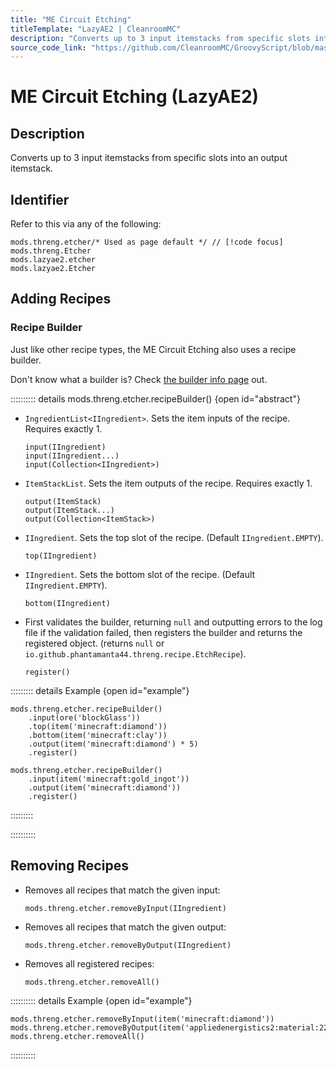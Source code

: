 ```yaml
---
title: "ME Circuit Etching"
titleTemplate: "LazyAE2 | CleanroomMC"
description: "Converts up to 3 input itemstacks from specific slots into an output itemstack."
source_code_link: "https://github.com/CleanroomMC/GroovyScript/blob/master/src/main/java/com/cleanroommc/groovyscript/compat/mods/lazyae2/Etcher.java"
---
```


# ME Circuit Etching (LazyAE2)

## Description

Converts up to 3 input itemstacks from specific slots into an output itemstack.

## Identifier

Refer to this via any of the following:

```groovy:no-line-numbers {1}
mods.threng.etcher/* Used as page default */ // [!code focus]
mods.threng.Etcher
mods.lazyae2.etcher
mods.lazyae2.Etcher
```


## Adding Recipes

### Recipe Builder

Just like other recipe types, the ME Circuit Etching also uses a recipe builder.

Don't know what a builder is? Check [the builder info page](../../groovy/builder.md) out.

:::::::::: details mods.threng.etcher.recipeBuilder() {open id="abstract"}
- `IngredientList<IIngredient>`. Sets the item inputs of the recipe. Requires exactly 1.

    ```groovy:no-line-numbers
    input(IIngredient)
    input(IIngredient...)
    input(Collection<IIngredient>)
    ```

- `ItemStackList`. Sets the item outputs of the recipe. Requires exactly 1.

    ```groovy:no-line-numbers
    output(ItemStack)
    output(ItemStack...)
    output(Collection<ItemStack>)
    ```

- `IIngredient`. Sets the top slot of the recipe. (Default `IIngredient.EMPTY`).

    ```groovy:no-line-numbers
    top(IIngredient)
    ```

- `IIngredient`. Sets the bottom slot of the recipe. (Default `IIngredient.EMPTY`).

    ```groovy:no-line-numbers
    bottom(IIngredient)
    ```

- First validates the builder, returning `null` and outputting errors to the log file if the validation failed, then registers the builder and returns the registered object. (returns `null` or `io.github.phantamanta44.threng.recipe.EtchRecipe`).

    ```groovy:no-line-numbers
    register()
    ```

::::::::: details Example {open id="example"}
```groovy:no-line-numbers
mods.threng.etcher.recipeBuilder()
    .input(ore('blockGlass'))
    .top(item('minecraft:diamond'))
    .bottom(item('minecraft:clay'))
    .output(item('minecraft:diamond') * 5)
    .register()

mods.threng.etcher.recipeBuilder()
    .input(item('minecraft:gold_ingot'))
    .output(item('minecraft:diamond'))
    .register()
```

:::::::::

::::::::::

## Removing Recipes

- Removes all recipes that match the given input:

    ```groovy:no-line-numbers
    mods.threng.etcher.removeByInput(IIngredient)
    ```

- Removes all recipes that match the given output:

    ```groovy:no-line-numbers
    mods.threng.etcher.removeByOutput(IIngredient)
    ```

- Removes all registered recipes:

    ```groovy:no-line-numbers
    mods.threng.etcher.removeAll()
    ```

:::::::::: details Example {open id="example"}
```groovy:no-line-numbers
mods.threng.etcher.removeByInput(item('minecraft:diamond'))
mods.threng.etcher.removeByOutput(item('appliedenergistics2:material:22'))
mods.threng.etcher.removeAll()
```

::::::::::
